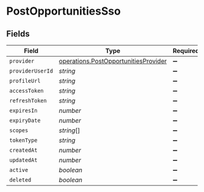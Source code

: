 # PostOpportunitiesSso


## Fields

| Field                                                                                        | Type                                                                                         | Required                                                                                     | Description                                                                                  |
| -------------------------------------------------------------------------------------------- | -------------------------------------------------------------------------------------------- | -------------------------------------------------------------------------------------------- | -------------------------------------------------------------------------------------------- |
| `provider`                                                                                   | [operations.PostOpportunitiesProvider](../../models/operations/postopportunitiesprovider.md) | :heavy_minus_sign:                                                                           | N/A                                                                                          |
| `providerUserId`                                                                             | *string*                                                                                     | :heavy_minus_sign:                                                                           | N/A                                                                                          |
| `profileUrl`                                                                                 | *string*                                                                                     | :heavy_minus_sign:                                                                           | N/A                                                                                          |
| `accessToken`                                                                                | *string*                                                                                     | :heavy_minus_sign:                                                                           | N/A                                                                                          |
| `refreshToken`                                                                               | *string*                                                                                     | :heavy_minus_sign:                                                                           | N/A                                                                                          |
| `expiresIn`                                                                                  | *number*                                                                                     | :heavy_minus_sign:                                                                           | N/A                                                                                          |
| `expiryDate`                                                                                 | *number*                                                                                     | :heavy_minus_sign:                                                                           | N/A                                                                                          |
| `scopes`                                                                                     | *string*[]                                                                                   | :heavy_minus_sign:                                                                           | N/A                                                                                          |
| `tokenType`                                                                                  | *string*                                                                                     | :heavy_minus_sign:                                                                           | N/A                                                                                          |
| `createdAt`                                                                                  | *number*                                                                                     | :heavy_minus_sign:                                                                           | N/A                                                                                          |
| `updatedAt`                                                                                  | *number*                                                                                     | :heavy_minus_sign:                                                                           | N/A                                                                                          |
| `active`                                                                                     | *boolean*                                                                                    | :heavy_minus_sign:                                                                           | N/A                                                                                          |
| `deleted`                                                                                    | *boolean*                                                                                    | :heavy_minus_sign:                                                                           | N/A                                                                                          |